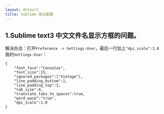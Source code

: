 ```yaml
---
layout: default
title: Sublime 常见配置
---
```


## 1.Sublime text3 中文文件名显示方框的问题。

解决办法：打开`Preference -> Settings-User`，最后一行加上`"dpi_scale":1.0`
我的`Settings-User`：

	{
	    "font_face":"Consolas",
	    "font_size":15,
	    "ignored_packages":["Vintage"],
	    "line_padding_buttom":1,
	    "line_padding_top":1,
	    "tab_size":4,
	    "translate_tabs_to_spaces":true,
	    "word_warp":"true",
	    "dpi_scale":1.0
	}
　　

